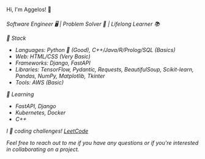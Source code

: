 
Hi, I'm Aggelos! 👋
<h6>
Software Engineer 🖥️ | Problem Solver 🧩 | Lifelong Learner 📚

 🔧 Stack
  - *Languages*: Python 🐍 (Good), C++/Java/R/Prolog/SQL (Basics)
  - *Web*: HTML/CSS (Very Basic)
  - *Frameworks*: Django, FastAPI
  - *Libraries*: TensorFlow, Pydantic, Requests, BeautifulSoup, Scikit-learn, Pandas, NumPy, Matplotlib, Tkinter
  - *Tools*: AWS (Basic)
  
 🌱 Learning
  - FastAPI, Django
  - Kubernetes, Docker
  - C++

I 💙 coding challenges! [LeetCode](https://leetcode.com/papaggalos/)

Feel free to reach out to me if you have any questions or if you're interested in collaborating on a project.
</h6>
